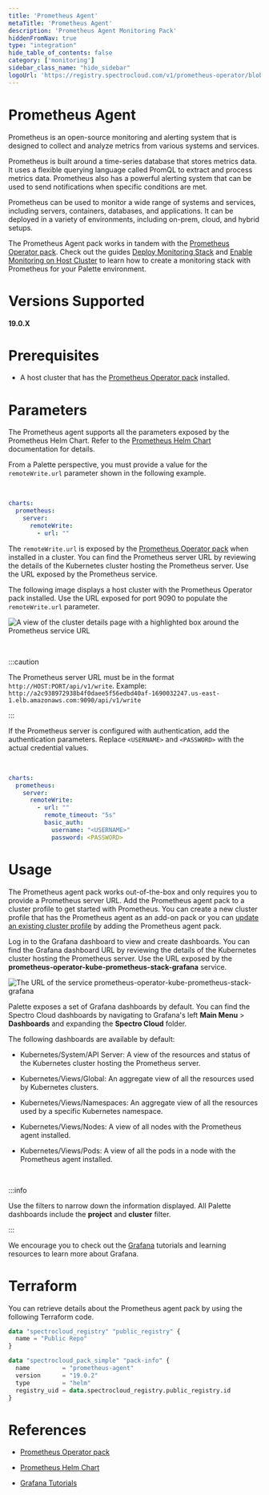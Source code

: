 ```yaml
---
title: 'Prometheus Agent'
metaTitle: 'Prometheus Agent'
description: 'Prometheus Agent Monitoring Pack'
hiddenFromNav: true
type: "integration"
hide_table_of_contents: false
category: ['monitoring']
sidebar_class_name: "hide_sidebar"
logoUrl: 'https://registry.spectrocloud.com/v1/prometheus-operator/blobs/sha256:64589616d7f667e5f1d7e3c9a39e32c676e03518a318924e123738693e104ce0?type=image/png'
---
```






# Prometheus Agent

Prometheus is an open-source monitoring and alerting system that is designed to collect and analyze metrics from various systems and services. 

Prometheus is built around a time-series database that stores metrics data. It uses a flexible querying language called PromQL to extract and process metrics data. Prometheus also has a powerful alerting system that can be used to send notifications when specific conditions are met.

Prometheus can be used to monitor a wide range of systems and services, including servers, containers, databases, and applications. It can be deployed in a variety of environments, including on-prem, cloud, and hybrid setups.

The Prometheus Agent pack works in tandem with the [Prometheus Operator pack](/integrations/prometheus-operator). Check out the guides [Deploy Monitoring Stack](/clusters/cluster-management/monitoring/deploy-monitor-stack) and [Enable Monitoring on Host Cluster](/clusters/cluster-management/monitoring/deploy-agent) to learn how to create a monitoring stack with Prometheus for your Palette environment.


# Versions Supported

**19.0.X**

# Prerequisites

* A host cluster that has the [Prometheus Operator pack](/integrations/prometheus-operator) installed.

# Parameters

The Prometheus agent supports all the parameters exposed by the Prometheus Helm Chart. Refer to the [Prometheus Helm Chart](https://github.com/prometheus-community/helm-charts/tree/main/charts/prometheus#configuration) documentation for details.

From a Palette perspective, you must provide a value for the `remoteWrite.url` parameter shown in the following example.

<br />

```yaml
charts:
  prometheus:
    server:
      remoteWrite:
        - url: ""  
```

The `remoteWrite.url` is exposed by the [Prometheus Operator pack](/integrations/prometheus-operator) when installed in a cluster. You can find the Prometheus server URL by reviewing the details of the Kubernetes cluster hosting the Prometheus server. Use the URL exposed by the Prometheus service. 

The following image displays a host cluster with the Prometheus Operator pack installed. Use the URL exposed for port 9090 to populate the `remoteWrite.url` parameter.

![A view of the cluster details page with a highlighted box around the Prometheus service URL](/assets/docs/images/integrations_prometheus-agent_cluster-detail-view.png)

<br />

:::caution

The Prometheus server URL must be in the format `http://HOST:PORT/api/v1/write`. 
Example: `http://a2c938972938b4f0daee5f56edbd40af-1690032247.us-east-1.elb.amazonaws.com:9090/api/v1/write`

:::

If the Prometheus server is configured with authentication, add the authentication parameters. Replace `<USERNAME>` and `<PASSWORD>` with the actual credential values.

<br />

```yaml
charts:
  prometheus:
    server:
      remoteWrite:
        - url: ""
          remote_timeout: "5s"
          basic_auth:
            username: "<USERNAME>"
            password: <PASSWORD>
```

# Usage

The Prometheus agent pack works out-of-the-box and only requires you to provide a Prometheus server URL. Add the Prometheus agent pack to a cluster profile to get started with Prometheus. You can create a new cluster profile that has the Prometheus agent as an add-on pack or you can [update an existing cluster profile](/cluster-profiles/task-update-profile) by adding the Prometheus agent pack.


Log in to the Grafana dashboard to view and create dashboards. You can find the Grafana dashboard URL by reviewing the details of the Kubernetes cluster hosting the Prometheus server. Use the URL exposed by the **prometheus-operator-kube-prometheus-stack-grafana** service.

![The URL of the service prometheus-operator-kube-prometheus-stack-grafana](/assets/docs/images/integrations_prometheus-agent_cluster-detail-view-grafana.png)


Palette exposes a set of Grafana dashboards by default. You can find the Spectro Cloud dashboards by navigating to Grafana's left **Main Menu** > **Dashboards** and expanding the **Spectro Cloud** folder. 

The following dashboards are available by default:

- Kubernetes/System/API Server: A view of the resources and status of the Kubernetes cluster hosting the Prometheus server.


- Kubernetes/Views/Global: An aggregate view of all the resources used by Kubernetes clusters.


- Kubernetes/Views/Namespaces: An aggregate view of all the resources used by a specific Kubernetes namespace.


- Kubernetes/Views/Nodes: A view of all nodes with the Prometheus agent installed.


- Kubernetes/Views/Pods: A view of all the pods in a node with the Prometheus agent installed.

<br />

:::info

Use the filters to narrow down the information displayed. All Palette dashboards include the **project** and **cluster** filter. 

:::


We encourage you to check out the [Grafana](https://grafana.com/tutorials/) tutorials and learning resources to learn more about Grafana.

# Terraform

You can retrieve details about the Prometheus agent pack by using the following Terraform code.

```tf
data "spectrocloud_registry" "public_registry" {
  name = "Public Repo"
}

data "spectrocloud_pack_simple" "pack-info" {
  name         = "prometheus-agent"
  version      = "19.0.2"
  type         = "helm"
  registry_uid = data.spectrocloud_registry.public_registry.id
}
```

# References

- [Prometheus Operator pack](/integrations/prometheus-operator)


- [Prometheus Helm Chart](https://github.com/prometheus-community/helm-charts/tree/main/charts/prometheus#configuration) 


- [Grafana Tutorials](https://grafana.com/tutorials/)
